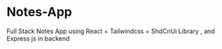 # Notes-App
Full Stack Notes App using React + Tailwindcss + ShdCnUi Library , and Express js in backend
